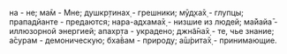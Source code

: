 на - не; ма̄м - Мне; душкр̣тинах̣ - грешники; мӯд̣ха̄х̣ - глупцы; прападйанте - предаются; нара-адхама̄х̣ - низшие из людей; ма̄йайа̄ - иллюзорной энергией; апахр̣та - украдено; джн̃а̄на̄х̣ - те, чье знание; а̄сурам - демоническую; бха̄вам - природу; а̄ш́рита̄х̣ - принимающие.